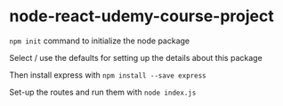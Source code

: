 # node-react-udemy-course-project

`npm init` command to initialize the node package

Select / use the defaults for setting up the details about this package

Then install express with `npm install --save express`

Set-up the routes and run them with `node index.js`